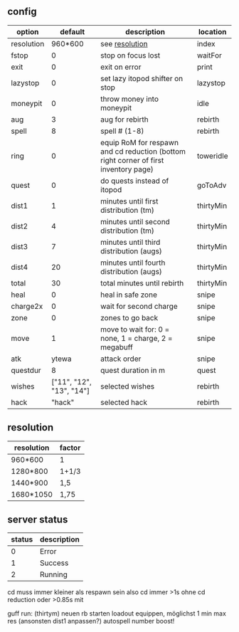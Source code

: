 ## config

| option     | default                  | description                                                                          | location  |
| ---------- | ------------------------ | ------------------------------------------------------------------------------------ | --------- |
| resolution | 960\*600                 | see [resolution](#resolution)                                                        | index     |
| fstop      | 0                        | stop on focus lost                                                                   | waitFor   |
| exit       | 0                        | exit on error                                                                        | print     |
| lazystop   | 0                        | set lazy itopod shifter on stop                                                      | lazystop  |
| moneypit   | 0                        | throw money into moneypit                                                            | idle      |
| aug        | 3                        | aug for rebirth                                                                      | rebirth   |
| spell      | 8                        | spell # (1-8)                                                                        | rebirth   |
| ring       | 0                        | equip RoM for respawn and cd reduction (bottom right corner of first inventory page) | toweridle |
| quest      | 0                        | do quests instead of itopod                                                          | goToAdv   |
| dist1      | 1                        | minutes until first distribution (tm)                                                | thirtyMin |
| dist2      | 4                        | minutes until second distribution (tm)                                               | thirtyMin |
| dist3      | 7                        | minutes until third distribution (augs)                                              | thirtyMin |
| dist4      | 20                       | minutes until fourth distribution (augs)                                             | thirtyMin |
| total      | 30                       | total minutes until rebirth                                                          | thirtyMin |
| heal       | 0                        | heal in safe zone                                                                    | snipe     |
| charge2x   | 0                        | wait for second charge                                                               | snipe     |
| zone       | 0                        | zones to go back                                                                     | snipe     |
| move       | 1                        | move to wait for: 0 = none, 1 = charge, 2 = megabuff                                 | snipe     |
| atk        | ytewa                    | attack order                                                                         | snipe     |
| questdur   | 8                        | quest duration in m                                                                  | quest     |
| wishes     | ["11", "12", "13", "14"] | selected wishes                                                                      | rebirth   |
| hack       | "hack"                   | selected hack                                                                        | rebirth   |

## resolution

| resolution | factor |
| ---------- | ------ |
| 960\*600   | 1      |
| 1280\*800  | 1+1/3  |
| 1440\*900  | 1,5    |
| 1680\*1050 | 1,75   |

## server status

| status | description |
| ------ | ----------- |
| 0      | Error       |
| 1      | Success     |
| 2      | Running     |

cd muss immer kleiner als respawn sein also cd immer >1s ohne cd reduction oder >0.85s mit

guff run: (thirtym)
neuen rb starten
loadout equippen, möglichst 1 min max res (ansonsten dist1 anpassen?)
autospell number boost!
